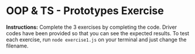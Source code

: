 # OOP & TS - Prototypes Exercise

**Instructions:** Complete the 3 exercises by completing the code. Driver codes have been provided so that you can see the expected results. To test each exercise, run `node exercise1.js` on your terminal and just change the filename.
